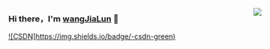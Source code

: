 
<a href="https://github.com/wangJiaLun-china"><img align='right' src="https://github-readme-stats.vercel.app/api?username=wangjialun-china&show_icons=true&&theme=default&locale=cn"></a>


### Hi there，I'm [wangJiaLun](https://wangjialun.top/about/index.html) 👋

[![CSDN]https://img.shields.io/badge/-csdn-green)](https://blog.csdn.net/weixin_45141382) 
